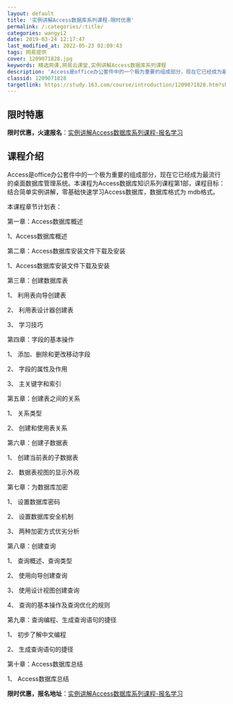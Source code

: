 ```yaml
---
layout: default
title: '实例讲解Access数据库系列课程-限时优惠'
permalink: /:categories/:title/
categories: wangyi2
date: 2019-03-24 12:17:47
last_modified_at: 2022-05-23 02:09:43
tags: 网易提供
cover: 1209071828.jpg
keywords: 精选网课,网易云课堂,实例讲解Access数据库系列课程
description: 'Access是office办公套件中的一个极为重要的组成部分，现在它已经成为最流行的桌面数据库管理系统。本课程为Acce'
classid: 1209071828
targetlink: https://study.163.com/course/introduction/1209071828.htm?share=1&shareId=1025206652&utm_campaign=share&utm_medium=iphoneShare&utm_source=&utm_u=1025206652
---
```


## 限时特惠

**限时优惠，火速报名**：[实例讲解Access数据库系列课程-报名学习](https://study.163.com/course/introduction/1209071828.htm?share=1&shareId=1025206652&utm_campaign=share&utm_medium=iphoneShare&utm_source=&utm_u=1025206652)

## 课程介绍

Access是office办公套件中的一个极为重要的组成部分，现在它已经成为最流行的桌面数据库管理系统。本课程为Access数据库知识系列课程第1部，课程目标：结合简单实例讲解，零基础快速学习Access数据库，数据库格式为 mdb格式。

本课程章节计划表：

第一章：Access数据库概述

1、Access数据库概述

第二章：Access数据库安装文件下载及安装

1、Access数据库安装文件下载及安装

第三章：创建数据库表

1、	利用表向导创建表

2、	利用表设计器创建表

3、	学习技巧

第四章：字段的基本操作

1、	添加、删除和更改移动字段

2、	字段的属性及作用

3、	主关键字和索引

第五章：创建表之间的关系

1、	关系类型

2、	创建和使用表关系

第六章：创建子数据表

1、	创建当前表的子数据表

2、	数据表视图的显示外观

第七章：为数据库加密

1、	设置数据库密码

2、	设置数据库安全机制

3、	两种加密方式优劣分析

第八章：创建查询

1、	查询概述、查询类型

2、	使用向导创建查询

3、	使用设计视图创建查询

4、	查询的基本操作及查询优化的规则

第九章：查询编程、生成查询语句的捷径

1、	初步了解中文编程

2、	生成查询语句的捷径

第十章：Access数据库总结

1、	Access数据库总结

**限时优惠，报名地址**：[实例讲解Access数据库系列课程-报名学习](https://study.163.com/course/introduction/1209071828.htm?share=1&shareId=1025206652&utm_campaign=share&utm_medium=iphoneShare&utm_source=&utm_u=1025206652)

